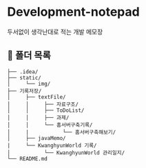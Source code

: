 # Development-notepad
두서없이 생각난대로 적는 개발 메모장

## 📂 폴더 목록

```Development-notepad/
├── .idea/
├── static/
│     └── img/
├── 기록저장/
│     ├── textFile/
│     │     ├── 자료구조/
│     │     ├── ToDoList/
│     │     ├── 과제/
│     │     └── 홈서버구축기록/
│     |           └── 홈서버구축해보기/
│     ├── javaMemo/
|     └── KwanghyunWorld 기록/
│           └── KwanghyunWorld 관리일지/ 
└── README.md
